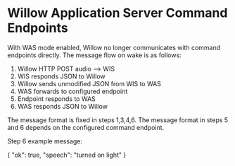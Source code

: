 # Willow Application Server Command Endpoints

With WAS mode enabled, Willow no longer communicates with command endpoints
directly. The message flow on wake is as follows:

1. Willow HTTP POST audio --> WIS
2. WIS responds JSON to Willow
3. Willow sends unmodified JSON from WIS to WAS
4. WAS forwards to configured endpoint
5. Endpoint responds to WAS
6. WAS responds JSON to Willow

The message format is fixed in steps 1,3,4,6.
The message format in steps 5 and 6 depends on the configured command endpoint.

Step 6 example message:

{
  "ok": true,
  "speech": "turned on light"
}
